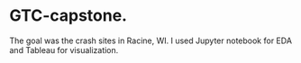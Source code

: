 # GTC-capstone.
The goal was the crash sites in Racine, WI. I used Jupyter notebook for EDA and Tableau for visualization.
